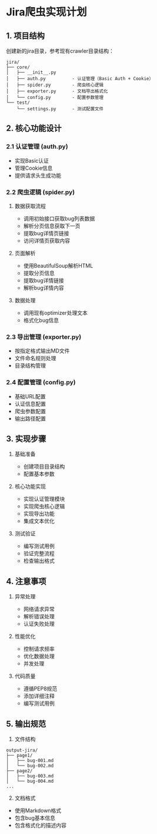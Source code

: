 # Jira爬虫实现计划

## 1. 项目结构

创建新的jira目录，参考现有crawler目录结构：

```
jira/
├── core/
│   ├── __init__.py
│   ├── auth.py          - 认证管理（Basic Auth + Cookie）
│   ├── spider.py        - 爬虫核心逻辑
│   ├── exporter.py      - 文档导出格式化
│   └── config.py        - 配置参数管理
└── test/
    └── settings.py      - 测试配置文件
```

## 2. 核心功能设计

### 2.1 认证管理 (auth.py)
- 实现Basic认证
- 管理Cookie信息
- 提供请求头生成功能

### 2.2 爬虫逻辑 (spider.py)
1. 数据获取流程
   - 调用初始接口获取bug列表数据
   - 解析分页信息获取下一页
   - 提取bug详情页链接
   - 访问详情页获取内容

2. 页面解析
   - 使用BeautifulSoup解析HTML
   - 提取分页信息
   - 提取bug详情链接
   - 解析bug详情内容

3. 数据处理
   - 调用现有optimizer处理文本
   - 格式化bug信息

### 2.3 导出管理 (exporter.py)
- 按指定格式输出MD文件
- 文件命名规则处理
- 目录结构管理

### 2.4 配置管理 (config.py)
- 基础URL配置
- 认证信息配置
- 爬虫参数配置
- 输出路径配置

## 3. 实现步骤

1. 基础准备
   - 创建项目目录结构
   - 配置基本参数

2. 核心功能实现
   - 实现认证管理模块
   - 实现爬虫核心逻辑
   - 实现导出功能
   - 集成文本优化

3. 测试验证
   - 编写测试用例
   - 验证完整流程
   - 检查输出格式

## 4. 注意事项

1. 异常处理
   - 网络请求异常
   - 解析错误处理
   - 认证失败处理

2. 性能优化
   - 控制请求频率
   - 优化数据处理
   - 并发处理

3. 代码质量
   - 遵循PEP8规范
   - 添加详细注释
   - 编写测试用例

## 5. 输出规范

1. 文件结构
```
output-jira/
├── page1/
│   ├── bug-001.md
│   └── bug-002.md
├── page2/
│   ├── bug-003.md
│   └── bug-004.md
...
```

2. 文档格式
- 使用Markdown格式
- 包含bug基本信息
- 包含格式化的描述内容